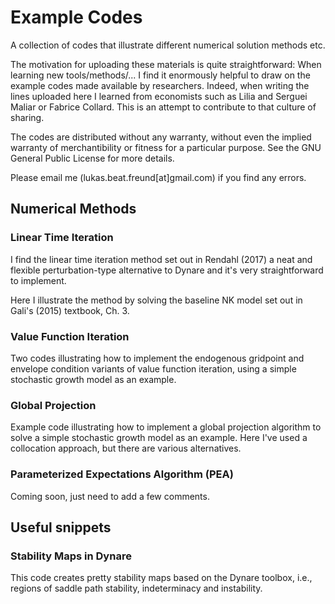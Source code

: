 # Example Codes
A collection of codes that illustrate different numerical solution methods etc.

The motivation for uploading these materials is quite straightforward: When learning new tools/methods/... I find it enormously helpful to draw on the example codes made available by researchers.  Indeed, when writing the lines uploaded here I learned from economists such as Lilia and Serguei Maliar or Fabrice Collard. This is an attempt to contribute to that culture of sharing. 

The codes are distributed without any warranty, without even the implied warranty of merchantibility or fitness for a particular purpose. See the GNU General Public License for more details.

Please email me (lukas.beat.freund[at]gmail.com) if you find any errors.

## Numerical Methods
### Linear Time Iteration
I find the linear time iteration method set out in Rendahl (2017) a neat and flexible perturbation-type alternative to Dynare and it's very straightforward to implement. 

Here I illustrate the method by solving the baseline NK model set out in Gali's (2015) textbook, Ch. 3.

### Value Function Iteration
Two codes illustrating how to implement the endogenous gridpoint and envelope condition variants of value function iteration, using a simple stochastic growth model as an example.

### Global Projection
Example code illustrating how to implement a global projection algorithm to solve a simple stochastic growth model as an example. Here I've used a collocation approach, but there are various alternatives.

### Parameterized Expectations Algorithm (PEA)
Coming soon, just need to add a few comments.

## Useful snippets

### Stability Maps in Dynare
This code creates pretty stability maps based on the Dynare toolbox, i.e., regions of saddle path stability, indeterminacy and instability.
